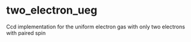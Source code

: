 # two_electron_ueg
Ccd implementation for the uniform electron gas with only two electrons with paired spin
